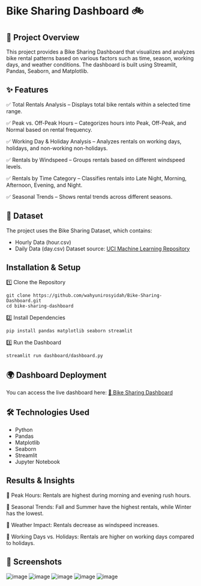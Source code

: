 # Bike Sharing Dashboard 🚲

## 📌 Project Overview

This project provides a Bike Sharing Dashboard that visualizes and analyzes bike rental patterns based on various factors such as time, season, working days, and weather conditions. The dashboard is built using Streamlit, Pandas, Seaborn, and Matplotlib.

## ✨ Features
✅ Total Rentals Analysis – Displays total bike rentals within a selected time range.

✅ Peak vs. Off-Peak Hours – Categorizes hours into Peak, Off-Peak, and Normal based on rental frequency.

✅ Working Day & Holiday Analysis – Analyzes rentals on working days, holidays, and non-working non-holidays.

✅ Rentals by Windspeed – Groups rentals based on different windspeed levels.

✅ Rentals by Time Category – Classifies rentals into Late Night, Morning, Afternoon, Evening, and Night.

✅ Seasonal Trends – Shows rental trends across different seasons.

## 📂 Dataset
The project uses the Bike Sharing Dataset, which contains:
- Hourly Data (hour.csv)
- Daily Data (day.csv)
Dataset source: [UCI Machine Learning Repository](https://archive.ics.uci.edu/ml/datasets/Bike+Sharing+Dataset)

## Installation & Setup

1️⃣ Clone the Repository
```
git clone https://github.com/wahyunirosyidah/Bike-Sharing-Dashboard.git
cd bike-sharing-dashboard
```
2️⃣ Install Dependencies
```
pip install pandas matplotlib seaborn streamlit
```
3️⃣ Run the Dashboard
```
streamlit run dashboard/dashboard.py
```
## 🌍 Dashboard Deployment
You can access the live dashboard here:
[🔗 Bike Sharing Dashboard](https://wahyunirosyidah-bike-sharing-dashboard.streamlit.app/)

## 🛠️ Technologies Used
- Python 
- Pandas 
- Matplotlib 
- Seaborn 
- Streamlit 
- Jupyter Notebook 

## Results & Insights
📌 Peak Hours: Rentals are highest during morning and evening rush hours.

📌 Seasonal Trends: Fall and Summer have the highest rentals, while Winter has the lowest.

📌 Weather Impact: Rentals decrease as windspeed increases.

📌 Working Days vs. Holidays: Rentals are higher on working days compared to holidays.

## 📸 Screenshots
![image](https://github.com/user-attachments/assets/d9b47ead-6a9e-4d76-a88b-0c716fc3068e)
![image](https://github.com/user-attachments/assets/77a7883e-6a24-4bee-860a-6e1931c86868)
![image](https://github.com/user-attachments/assets/175c86b5-a5a4-43b9-a929-893a7e588424)
![image](https://github.com/user-attachments/assets/e81a2ba1-6696-44f8-bdef-dbbf00c77aaf)
![image](https://github.com/user-attachments/assets/eb550603-a6a8-4e4e-be3b-2fa4b3d58840)


